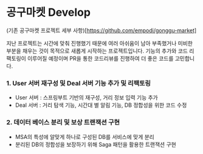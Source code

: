 # 공구마켓 Develop

(기존 공구마켓 프로젝트 세부 사항)[https://github.com/empodi/gonggu-market]

지난 프로젝트는 시간에 맞춰 진행했기 때문에 여러 아쉬움이 남아 부족했거나 미비한 부분을 채우는 것이 목적으로 새롭게 시작하는 프로젝트입니다.
기능의 추가와 코드 리팩토링이 이루어질 예정이며 PR을 통한 코드리뷰를 진행하여 더 좋은 코드를 고민합니다.

### 1. User 서버 재구성 및 Deal 서버 기능 추가 및 리팩토링
- User 서버 : 스프링부트 기반의 재구성, 거리 정보 입력 기능 추가
- Deal 서버 : 거리 탐색 기능, 시간대 별 알림 기능, DB 정합성을 위한 코드 수정
### 2. 데이터 베이스 분리 및 보상 트랜잭션 구현
- MSA의 특성에 알맞게 하나로 구성된 DB를 서비스에 맞게 분리
- 분리된 DB의 정합성을 보장하기 위해 Saga 패턴을 활용한 트랜잭션 구현
